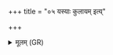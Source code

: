 +++
title = "०५ यस्याः कुलायम् इत्य्"

+++
<details><summary>मूलम् (GR)</summary>

यस्याः कुलायम् इत्य् एका ॥
</details>